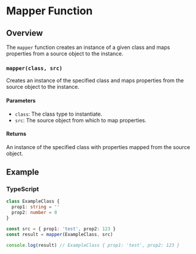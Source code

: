 # Mapper Function

## Overview

The `mapper` function creates an instance of a given class and maps properties from a source object to the instance.

### `mapper(class, src)`

Creates an instance of the specified class and maps properties from the source object to the instance.

#### Parameters

- `class`: The class type to instantiate.
- `src`: The source object from which to map properties.

#### Returns

An instance of the specified class with properties mapped from the source object.

## Example

### TypeScript

```typescript
class ExampleClass {
  prop1: string = ''
  prop2: number = 0
}

const src = { prop1: 'test', prop2: 123 }
const result = mapper(ExampleClass, src)

console.log(result) // ExampleClass { prop1: 'test', prop2: 123 }
```
